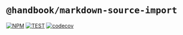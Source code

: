 # `@handbook/markdown-source-import`

[![NPM](https://img.shields.io/npm/v/@handbook/markdown-source-import.svg)](https://www.npmjs.com/package/@handbook/markdown-source-import)
[![TEST](https://github.com/rocket-hangar/handbook/workflows/Test/badge.svg)](https://github.com/rocket-hangar/handbook/actions?query=workflow%3ATest)
[![codecov](https://codecov.io/gh/rocket-hangar/handbook/branch/master/graph/badge.svg)](https://codecov.io/gh/rocket-hangar/handbook)
